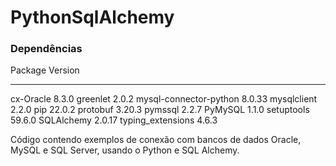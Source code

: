 # PythonSqlAlchemy

### Dependências

Package                Version
---------------------- -------
cx-Oracle              8.3.0
greenlet               2.0.2
mysql-connector-python 8.0.33
mysqlclient            2.2.0
pip                    22.0.2
protobuf               3.20.3
pymssql                2.2.7
PyMySQL                1.1.0
setuptools             59.6.0
SQLAlchemy             2.0.17
typing_extensions      4.6.3

Código contendo exemplos de conexão com bancos de dados Oracle, MySQL e SQL Server,
usando o Python e SQL Alchemy.